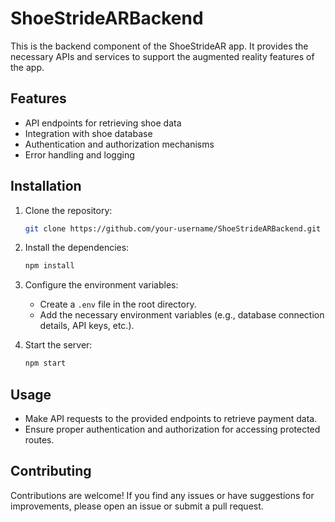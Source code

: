# ShoeStrideARBackend

This is the backend component of the ShoeStrideAR app. It provides the necessary APIs and services to support the augmented reality features of the app.

## Features

- API endpoints for retrieving shoe data
- Integration with shoe database
- Authentication and authorization mechanisms
- Error handling and logging

## Installation

1. Clone the repository:

    ```bash
    git clone https://github.com/your-username/ShoeStrideARBackend.git
    ```

2. Install the dependencies:

    ```bash
    npm install
    ```

3. Configure the environment variables:

    - Create a `.env` file in the root directory.
    - Add the necessary environment variables (e.g., database connection details, API keys, etc.).

4. Start the server:

    ```bash
    npm start
    ```

## Usage

- Make API requests to the provided endpoints to retrieve payment data.
- Ensure proper authentication and authorization for accessing protected routes.

## Contributing

Contributions are welcome! If you find any issues or have suggestions for improvements, please open an issue or submit a pull request.
